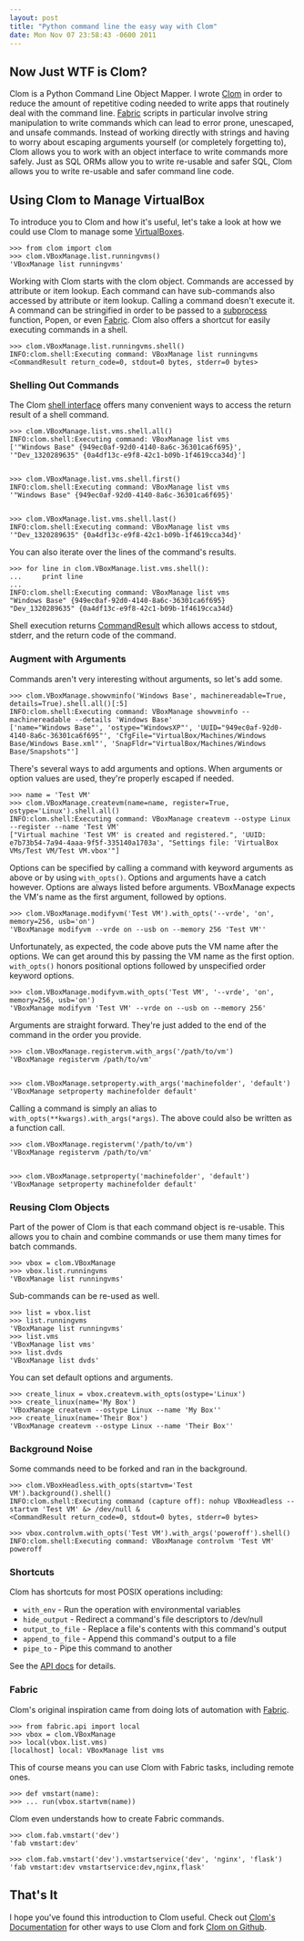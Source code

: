 ```yaml
--- 
layout: post
title: "Python command line the easy way with Clom"
date: Mon Nov 07 23:58:43 -0600 2011
---
```


Now Just WTF is Clom?
---------------------

Clom is a Python Command Line Object Mapper. I wrote [Clom][clom] in order to reduce the amount of repetitive coding needed to write apps that routinely deal with the command line. [Fabric][fabric] scripts in particular involve string manipulation to write commands which can lead to error prone, unescaped, and unsafe commands. Instead of working directly with strings and having to worry about escaping arguments yourself (or completely forgetting to), Clom allows you to work with an object interface to write commands more safely. Just as SQL ORMs allow you to write re-usable and safer SQL, Clom allows you to write re-usable and safer command line code.

Using Clom to Manage VirtualBox
-------------------------------

To introduce you to Clom and how it's useful, let's take a look at how we could use Clom to manage some [VirtualBoxes][virtualbox].

	>>> from clom import clom
	>>> clom.VBoxManage.list.runningvms()
	'VBoxManage list runningvms'

Working with Clom starts with the clom object. Commands are accessed by attribute or item lookup. Each command can have sub-commands also accessed by attribute or item lookup. Calling a command doesn't execute it. A command can be stringified in order to be passed to a [subprocess][subprocess] function, Popen, or even [Fabric][fabric]. Clom also offers a shortcut for easily executing commands in a shell.

	>>> clom.VBoxManage.list.runningvms.shell()
	INFO:clom.shell:Executing command: VBoxManage list runningvms
	<CommandResult return_code=0, stdout=0 bytes, stderr=0 bytes>

### Shelling Out Commands

The Clom [shell interface](http://clom.readthedocs.org/en/latest/api.html#shell) offers many convenient ways to access the return result of a shell command.

	>>> clom.VBoxManage.list.vms.shell.all()
	INFO:clom.shell:Executing command: VBoxManage list vms
	['"Windows Base" {949ec0af-92d0-4140-8a6c-36301ca6f695}', '"Dev_1320289635" {0a4df13c-e9f8-42c1-b09b-1f4619cca34d}']


	>>> clom.VBoxManage.list.vms.shell.first()
	INFO:clom.shell:Executing command: VBoxManage list vms
	'"Windows Base" {949ec0af-92d0-4140-8a6c-36301ca6f695}'


	>>> clom.VBoxManage.list.vms.shell.last()
	INFO:clom.shell:Executing command: VBoxManage list vms
	'"Dev_1320289635" {0a4df13c-e9f8-42c1-b09b-1f4619cca34d}'

You can also iterate over the lines of the command's results.

	>>> for line in clom.VBoxManage.list.vms.shell():
	...     print line
	... 
	INFO:clom.shell:Executing command: VBoxManage list vms
	"Windows Base" {949ec0af-92d0-4140-8a6c-36301ca6f695}
	"Dev_1320289635" {0a4df13c-e9f8-42c1-b09b-1f4619cca34d}

Shell execution returns [CommandResult](http://clom.readthedocs.org/en/latest/api.html#clom.shell.CommandResult) which allows access to stdout, stderr, and the return code of the command.

### Augment with Arguments

Commands aren't very interesting without arguments, so let's add some.

	>>> clom.VBoxManage.showvminfo('Windows Base', machinereadable=True, details=True).shell.all()[:5]
	INFO:clom.shell:Executing command: VBoxManage showvminfo --machinereadable --details 'Windows Base'
	['name="Windows Base"', 'ostype="WindowsXP"', 'UUID="949ec0af-92d0-4140-8a6c-36301ca6f695"', 'CfgFile="VirtualBox/Machines/Windows Base/Windows Base.xml"', 'SnapFldr="VirtualBox/Machines/Windows Base/Snapshots"']

There's several ways to add arguments and options. When arguments or option values are used, they're properly escaped if needed.

	>>> name = 'Test VM'
 	>>> clom.VBoxManage.createvm(name=name, register=True, ostype='Linux').shell.all()
	INFO:clom.shell:Executing command: VBoxManage createvm --ostype Linux --register --name 'Test VM'
	["Virtual machine 'Test VM' is created and registered.", 'UUID: e7b73b54-7a94-4aaa-9f5f-335140a1703a', "Settings file: 'VirtualBox VMs/Test VM/Test VM.vbox'"]

Options can be specified by calling a command with keyword arguments as above or by using `with_opts()`. Options and arguments have a catch however. Options are always listed before arguments. VBoxManage expects the VM's name as the first argument, followed by options. 

	>>> clom.VBoxManage.modifyvm('Test VM').with_opts('--vrde', 'on', memory=256, usb='on')
    'VBoxManage modifyvm --vrde on --usb on --memory 256 'Test VM''

Unfortunately, as expected, the code above puts the VM name after the options. We can get around this by passing the VM name as the first option. `with_opts()` honors positional options followed by unspecified order keyword options.

	>>> clom.VBoxManage.modifyvm.with_opts('Test VM', '--vrde', 'on', memory=256, usb='on')
	'VBoxManage modifyvm 'Test VM' --vrde on --usb on --memory 256'

Arguments are straight forward. They're just added to the end of the command in the order you provide.

	>>> clom.VBoxManage.registervm.with_args('/path/to/vm')
	'VBoxManage registervm /path/to/vm'


	>>> clom.VBoxManage.setproperty.with_args('machinefolder', 'default')
	'VBoxManage setproperty machinefolder default'

Calling a command is simply an alias to `with_opts(**kwargs).with_args(*args)`. The above could also be written as a function call.

	>>> clom.VBoxManage.registervm('/path/to/vm')
	'VBoxManage registervm /path/to/vm'


	>>> clom.VBoxManage.setproperty('machinefolder', 'default')
	'VBoxManage setproperty machinefolder default'

### Reusing Clom Objects

Part of the power of Clom is that each command object is re-usable. This allows you to chain and combine commands or use them many times for batch commands.

	>>> vbox = clom.VBoxManage
	>>> vbox.list.runningvms
	'VBoxManage list runningvms'

Sub-commands can be re-used as well.

	>>> list = vbox.list
	>>> list.runningvms
	'VBoxManage list runningvms'	
	>>> list.vms
	'VBoxManage list vms'	
	>>> list.dvds
	'VBoxManage list dvds'	

You can set default options and arguments.

	>>> create_linux = vbox.createvm.with_opts(ostype='Linux')
	>>> create_linux(name='My Box')
	'VBoxManage createvm --ostype Linux --name 'My Box''
	>>> create_linux(name='Their Box')
	'VBoxManage createvm --ostype Linux --name 'Their Box''

### Background Noise

Some commands need to be forked and ran in the background.

	>>> clom.VBoxHeadless.with_opts(startvm='Test VM').background().shell()
	INFO:clom.shell:Executing command (capture off): nohup VBoxHeadless --startvm 'Test VM' &> /dev/null &
	<CommandResult return_code=0, stdout=0 bytes, stderr=0 bytes>

	>>> vbox.controlvm.with_opts('Test VM').with_args('poweroff').shell()
	INFO:clom.shell:Executing command: VBoxManage controlvm 'Test VM' poweroff
	
### Shortcuts

Clom has shortcuts for most POSIX operations including:

* `with_env` - Run the operation with environmental variables
* `hide_output` - Redirect a command's file descriptors to /dev/null
* `output_to_file` - Replace a file's contents with this command's output
* `append_to_file` - Append this command's output to a file
* `pipe_to` - Pipe this command to another

See the [API docs](http://clom.readthedocs.org/en/latest/api.html) for details.

### Fabric

Clom's original inspiration came from doing lots of automation with [Fabric][fabric].

	>>> from fabric.api import local
	>>> vbox = clom.VBoxManage
	>>> local(vbox.list.vms)
	[localhost] local: VBoxManage list vms

This of course means you can use Clom with Fabric tasks, including remote ones.

	>>> def vmstart(name):
	>>> ... run(vbox.startvm(name))
	
Clom even understands how to create Fabric commands.

	>>> clom.fab.vmstart('dev')
	'fab vmstart:dev'

	>>> clom.fab.vmstart('dev').vmstartservice('dev', 'nginx', 'flask')
	'fab vmstart:dev vmstartservice:dev,nginx,flask'

That's It
---------

I hope you've found this introduction to Clom useful. Check out [Clom's Documentation](http://clom.readthedocs.org/en/latest/index.html) for other ways to use Clom and fork [Clom on Github][clom].

[clom]: http://github.com/six8/python-clom
[fabric]: http://fabfile.org/
[subprocess]: http://docs.python.org/library/subprocess.html
[virtualbox]: http://www.virtualbox.org/